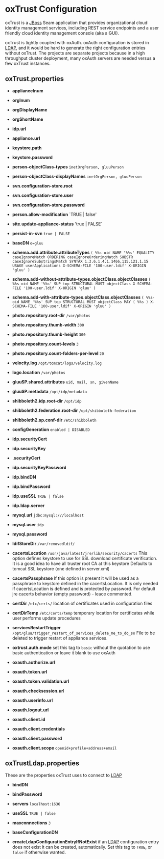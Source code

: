 # oxTrust Configuration

oxTrust is a [JBoss][jboss] Seam application that provides
organizational cloud identity management services, including REST
service endpoints and a user friendly cloud identity management console
(aka a GUI).

oxTrust is tightly coupled with oxAuth. oxAuth configuration is stored
in [LDAP][ldap], and it would be hard to generate the right
configuration entries without oxTrust. The projects are separate
projects because in a high throughput cluster deployment, many oxAuth
servers are needed versus a few oxTrust instances.

## oxTrust.properties

 * __applianceInum__ 

 * __orgInum__ 

 * __orgDisplayName__ 

 * __orgShortName__ 

 * __idp.url__ 

 * __appliance.url__ 

 * __keystore.path__ 

 * __keystore.password__ 

 * __person-objectClass-types__ `inetOrgPerson, gluuPerson`

 * __person-objectClass-displayNames__ `inetOrgPerson, gluuPerson`

 * __svn.configuration-store.root__ 

 * __svn.configuration-store.user__ 

 * __svn.configuration-store.password__ 

 * __person.allow-modification__ `TRUE | false'

 * __site.update-appliance-status__ 'true | FALSE`

 * __persist-in-svn__ `true | FALSE`

 * __baseDN__ `o=gluu`

 * __schema.add.attribute.attributeTypes__ `( %%s-oid NAME '%%s' EQUALITY caseIgnoreMatch ORDERING caseIgnoreOrderingMatch SUBSTR caseIgnoreSubstringsMatch SYNTAX 1.3.6.1.4.1.1466.115.121.1.15 USAGE userApplications X-SCHEMA-FILE '100-user.ldif' X-ORIGIN 'gluu' )`

 * __schema.add-without-attribute-types.objectClass.objectClasses__ `( %%s-oid NAME '%%s' SUP top STRUCTURAL MUST objectClass X-SCHEMA-FILE '100-user.ldif' X-ORIGIN 'gluu' )`

 * __schema.add-with-attribute-types.objectClass.objectClasses__ `( %%s-oid NAME '%%s' SUP top STRUCTURAL MUST objectClass MAY ( %%s ) X-SCHEMA-FILE '100-user.ldif' X-ORIGIN 'gluu' )`

 * __photo.repository.root-dir__ `/var/photos`

 * __photo.repository.thumb-width__ `300`

 * __photo.repository.thumb-height__ `300`

 * __photo.repository.count-levels__ `3`

 * __photo.repository.count-folders-per-level__ `20`

 * __velocity.log__ `/opt/tomcat/logs/velocity.log`

 * __logo.location__ `/var/photos`

 * __gluuSP.shared.attributes__ `uid, mail, sn, givenName`

 * __gluuSP.metadata__ `/opt/idp/metadata`

 * __shibboleth2.idp.root-dir__ `/opt/idp`

 * __shibboleth2.federation.root-dir__ `/opt/shibboleth-federation`

 * __shibboleth2.sp.conf-dir__ `/etc/shibboleth`

 * __configGeneration__ `enabled | DISABLED`

 * __idp.securityCert__ 

 * __idp.securityKey__ 

 * __.securityCert__ 

 * __idp.securityKeyPassword__ 

 * __idp.bindDN__ 

 * __idp.bindPassword__ 

 * __idp.useSSL__ `TRUE | false`

 * __idp.ldap.server__ 

 * __mysql.url__ `jdbc:mysql:///localhost`

 * __mysql.user__ `idp`

 * __mysql.password__ 

 * __ldifStoreDir__ `/var/removedldif/`

 * __cacertsLocation__ `/usr/java/latest/jre/lib/security/cacerts` This option defines keystore to use for SSL download certificate verification. It is a good idea to have all truster root CA at this keystore Defaults to tomcat SSL keystore (one defined in server.xml)

 * __cacertsPassphrase__ If this option is present it will be used as a passphrase to keystore 
defined in the cacertsLocation. It is only needed if cacertsLocation is 
defined and is protected by password. For default jre cacerts behavior (empty
password) - leace commented.  

 * __certDir__ `/etc/certs/` location of certificates used in configuration files

 * __certDirTemp__ `/etc/certs/temp` temporary location for certificates while user performs update procedures 
 * __servicesRestartTrigger__ `/opt/gluu/trigger_restart_of_services_delete_me_to_do_so` File to 
be deleted to trigger restart of appliance services.

 * __oxtrust.auth.mode__  set this tag to `basic` without the quotation to use basic authentication or leave it blank to use oxAuth

 * __oxauth.authorize.url__ 
 * __oxauth.token.url__ 
 * __oxauth.token.validation.url__ 
 * __oxauth.checksession.url__ 
 * __oxauth.userinfo.url__ 
 * __oxauth.logout.url__ 

 * __oxauth.client.id__ 
 * __oxauth.client.credentials__ 
 * __oxauth.client.password__ 
 * __oxauth.client.scope__ `openid+profile+address+email`

## oxTrustLdap.properties

These are the properties oxTrust uses to connect to [LDAP][ldap]

 * __bindDN__ 

 * __bindPassword__ 

 * __servers__ `localhost:1636`

 * __useSSL__ `TRUE | false`

 * __maxconnections__ `3`

 * __baseConfigurationDN__ 

 * __createLdapConfigurationEntryIfNotExist__ if an [LDAP][ldap] configuration entry does not exist it can be created, automatically. Set this tag to `TRUE`, or `false` if otherwise wanted.

[jboss]: https://en.wikipedia.org/wiki/WildFly "JBoss, Wildfly, Wikipedia"

[ldap]: https://en.wikipedia.org/wiki/Lightweight_Directory_Access_Protocol "Lightweight Directory Access Protocol (LDAP), Wikipedia"

